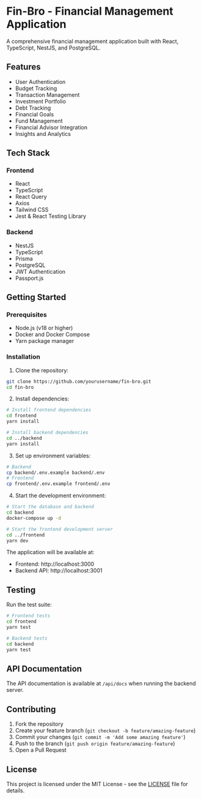 # Fin-Bro - Financial Management Application

A comprehensive financial management application built with React, TypeScript, NestJS, and PostgreSQL.

## Features

- User Authentication
- Budget Tracking
- Transaction Management
- Investment Portfolio
- Debt Tracking
- Financial Goals
- Fund Management
- Financial Advisor Integration
- Insights and Analytics

## Tech Stack

### Frontend
- React
- TypeScript
- React Query
- Axios
- Tailwind CSS
- Jest & React Testing Library

### Backend
- NestJS
- TypeScript
- Prisma
- PostgreSQL
- JWT Authentication
- Passport.js

## Getting Started

### Prerequisites

- Node.js (v18 or higher)
- Docker and Docker Compose
- Yarn package manager

### Installation

1. Clone the repository:
```bash
git clone https://github.com/yourusername/fin-bro.git
cd fin-bro
```

2. Install dependencies:
```bash
# Install frontend dependencies
cd frontend
yarn install

# Install backend dependencies
cd ../backend
yarn install
```

3. Set up environment variables:
```bash
# Backend
cp backend/.env.example backend/.env
# Frontend
cp frontend/.env.example frontend/.env
```

4. Start the development environment:
```bash
# Start the database and backend
cd backend
docker-compose up -d

# Start the frontend development server
cd ../frontend
yarn dev
```

The application will be available at:
- Frontend: http://localhost:3000
- Backend API: http://localhost:3001

## Testing

Run the test suite:
```bash
# Frontend tests
cd frontend
yarn test

# Backend tests
cd backend
yarn test
```

## API Documentation

The API documentation is available at `/api/docs` when running the backend server.

## Contributing

1. Fork the repository
2. Create your feature branch (`git checkout -b feature/amazing-feature`)
3. Commit your changes (`git commit -m 'Add some amazing feature'`)
4. Push to the branch (`git push origin feature/amazing-feature`)
5. Open a Pull Request

## License

This project is licensed under the MIT License - see the [LICENSE](LICENSE) file for details.
